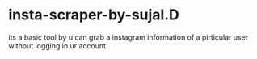 # insta-scraper-by-sujal.D
its a basic  tool by u can grab a instagram information of a pirticular user without logging in ur account
